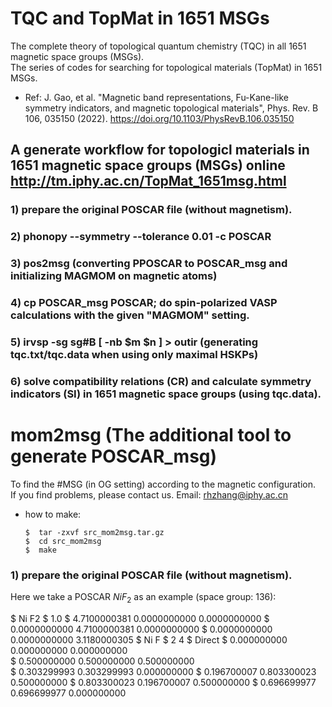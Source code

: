 # TQC and TopMat in 1651 MSGs
The complete theory of topological quantum chemistry (TQC) in all 1651 magnetic space groups (MSGs).</br>
The series of codes for searching for topological materials (TopMat) in 1651 MSGs.

* Ref: J. Gao, et al. "Magnetic band representations, Fu-Kane-like symmetry indicators, and magnetic topological materials", Phys. Rev. B 106, 035150 (2022). https://doi.org/10.1103/PhysRevB.106.035150  <br>

## A generate workflow for topologicl materials in 1651 magnetic space groups (MSGs) online http://tm.iphy.ac.cn/TopMat_1651msg.html
### 1) prepare the original POSCAR file (without magnetism).

### 2) phonopy --symmetry --tolerance 0.01 -c POSCAR

### 3) pos2msg (converting PPOSCAR to POSCAR_msg and initializing MAGMOM on magnetic atoms)
 
### 4) cp POSCAR_msg POSCAR; do spin-polarized VASP calculations with the given "MAGMOM" setting.

### 5) irvsp -sg sg#B [ -nb $m $n ] > outir (generating tqc.txt/tqc.data when using only maximal HSKPs)

### 6) solve compatibility relations (CR) and calculate symmetry indicators (SI) in 1651 magnetic space groups (using tqc.data).


# mom2msg (The additional tool to generate POSCAR_msg)
To find the #MSG (in OG setting) according to the magnetic configuration.</br>
If you find problems, please contact us. Email: rhzhang@iphy.ac.cn</br>


* how to make:

      $  tar -zxvf src_mom2msg.tar.gz
      $  cd src_mom2msg
      $  make

### 1) prepare the original POSCAR file (without magnetism).
Here we take a POSCAR $NiF_2$ as an example (space group: 136):</br>

   $     Ni F2
   $     1.0
   $             4.7100000381         0.0000000000         0.0000000000
   $             0.0000000000         4.7100000381         0.0000000000
   $             0.0000000000         0.0000000000         3.1180000305
   $        Ni    F
   $         2    4
   $     Direct
   $          0.000000000         0.000000000         0.000000000  
   $          0.500000000         0.500000000         0.500000000  
   $          0.303299993         0.303299993         0.000000000
   $          0.196700007         0.803300023         0.500000000
   $          0.803300023         0.196700007         0.500000000
   $          0.696699977         0.696699977         0.000000000



